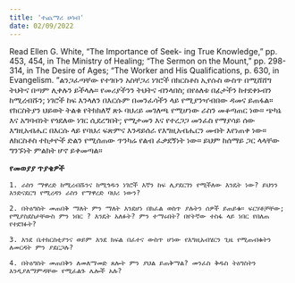```yaml
---
title: 'ተጨማሪ ሀሳብ'
date: 02/09/2022
---
```


Read Ellen G. White, “The Importance of Seek-  ing True Knowledge,” pp. 453, 454, in The Ministry of Healing; “The Sermon on the Mount,” pp. 298-314, in The Desire of Ages; “The Worker and His Qualifications, p. 630, in Evangelism. “ልንጋፈጣቸው የተገቡን አስቸጋሪ ነገሮች በክርስቶስ ኢየሱስ ውስጥ በሚሸሸግ ትህትና በጣም ሊቀሉን ይችላሉ። የመሪያችንን ትህትና   ብንላበስ; በየዕለቱ በፊታችን ከተደቀኑብን ከሚረብሹን; ነገሮች ከፍ እንላለን በእርሱም በመንፈሳችን ላይ የሚያንዣብበው ዳመና ይጠፋል። የክርስትያን ህይወት ትልቁ የትክክለኛ ጽኑ ባህሪይ መገለጫ የሚሆነው ራስን መቆጣጠር ነው። ጭካኔ እና አግባብነት የጎደለው ነገር ሲደረግበት; የሚታመን እና የተረጋጋ መንፈስ የማያሳይ ሰው እግዚአብሔር በእርሱ ላይ የባህሪ ፍጽምና እንዳይሰራ የእግዚአብሔርን መብት እየነጠቀ ነው። ለክርስቶስ ተከታዮች ድልን የሚሰጠው ጥንካሬ የልብ ፈቃደኝነት ነው። ይህም ከሰማይ ጋር ላላቸው ግንኙነት ምልክት ሆኖ ይቀመጣል።

**የመወያያ ጥያቄዎች**

`1. ራስን ማዋረድ ከሚረብሹንና ከሚጎዱን ነገሮች እኛን ከፍ ሊያደርገን የሚችለው እንዴት ነው? ይህንን እንድናደርግ የሚረዳን ራስን የማዋረድ ባህሪ ነውን?`

`2. በትዕግስት መጠበቅ ማለት ምን ማለት እንደሆነ በክፈል ወስጥ ያሉትን ሰዎች ይጠይቁ። ፍርሃቶቻቸው; የሚያስደስታቸውስ ምን ነበር ? እንዴት አለፉት? ምን ተማሩበት? በየትኛው ተስፋ ላይ ነበር የበለጠ የተደገፉት?`

`3. እንደ ቤተክርስቲያንና ወይም እንደ ክፍል በፈተና ውስጥ ሆነው የእግዚአብሄርን ጊዜ የሚጠብቁትን ለመርዳት ምን ያደርጋሉ?`

`4. በትዕግስት መጠበቅን ለመለማመድ ጸሎት ምን ያህል ይጠቅማል? መንፈስ ቅዱስ ትዕግስትን እንዲያለማምዳቸው የሚፈልጉ ሌሎች አሉ?`